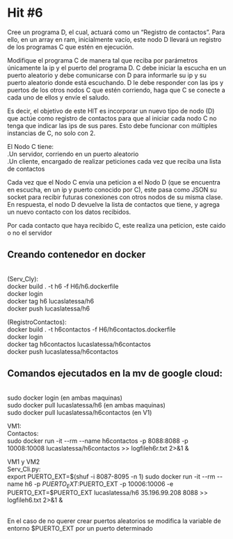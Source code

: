# Hit #6
Cree un programa D, el cual, actuará como un “Registro de contactos”. Para ello, en un array en ram, inicialmente vacío, este nodo D llevará un registro de los programas C que estén en ejecución.  <br>

Modifique el programa C de manera tal que reciba por parámetros únicamente la ip y el puerto del programa D. C debe iniciar la escucha en un puerto aleatorio y debe comunicarse con D para informarle su ip y su puerto aleatorio donde está escuchando. D le debe responder con las ips y puertos de los otros nodos C que estén corriendo, haga que C se conecte a cada uno de ellos y envíe el saludo. <br>

Es decir, el objetivo de este HIT es incorporar un nuevo tipo de nodo (D) que actúe como registro de contactos para que al iniciar cada nodo C no tenga que indicar las ips de sus pares. Esto debe funcionar con múltiples instancias de C, no solo con 2. <br>

El Nodo C tiene: <br>
    .Un servidor, corriendo en un puerto aleatorio <br>
    .Un cliente, encargado de realizar peticiones cada vez que reciba una lista de contactos

Cada vez que el Nodo C envia una peticion a el Nodo D (que se encuentra en escucha, en un ip y puerto conocido por C), este pasa como JSON su socket para recibir futuras conexiones con otros nodos de su misma clase. En respuesta, el nodo D devuelve la lista de contactos que tiene, y agrega un nuevo contacto con los datos recibidos. <br>

Por cada contacto que haya recibido C, este realiza una peticion, este caido o no el servidor <br>

<h2>Creando contenedor en docker  </h2> <br>
(Serv_Cly): <br>
docker build . -t h6 -f H6/h6.dockerfile <br>
docker login <br>
docker tag h6 lucaslatessa/h6 <br>
docker push lucaslatessa/h6 <br>

(RegistroContactos): <br>
docker build . -t h6contactos -f H6/h6contactos.dockerfile <br>
docker login <br>
docker tag h6contactos lucaslatessa/h6contactos <br>
docker push lucaslatessa/h6contactos <br>

<h2>Comandos ejecutados en la mv de google cloud:  </h2> <br>
sudo docker login (en ambas maquinas) <br>
sudo docker pull lucaslatessa/h6  (en ambas maquinas) <br>
sudo docker pull lucaslatessa/h6contactos  (en V1) <br>

VM1:<br>
Contactos:<br>
sudo docker run -it --rm --name h6contactos -p 8088:8088 -p 10008:10008 lucaslatessa/h6contactos >> logfileh6r.txt 2>&1 &<br>

VM1 y VM2 <br>
Serv_Cli.py:<br>
export PUERTO_EXT=$(shuf -i 8087-8095 -n 1)
sudo docker run -it --rm --name h6 -p $PUERTO_EXT:$PUERTO_EXT -p 10006:10006 -e PUERTO_EXT=$PUERTO_EXT lucaslatessa/h6 35.196.99.208 8088 >> logfileh6.txt 2>&1 &<br>
<br>

En el caso de no querer crear puertos aleatorios se modifica la variable de entorno $PUERTO_EXT por un puerto determinado <br>